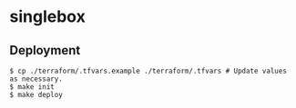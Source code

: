 # singlebox

## Deployment

```console
$ cp ./terraform/.tfvars.example ./terraform/.tfvars # Update values as necessary.
$ make init
$ make deploy
```
